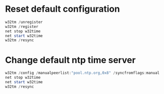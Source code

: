 # Reset default configuration
```powershell
w32tm /unregister
w32tm /register
net stop w32time
net start w32time
w32tm /resync
```

# Change default ntp time server
```powershell
w32tm /config /manualpeerlist:"pool.ntp.org,0x8" /syncfromflags:manual /reliable:yes /update
net stop w32time
net start w32time
w32tm /resync
```
